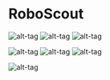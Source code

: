 # RoboScout

 ![alt-tag](https://raw.githubusercontent.com/ScrypticLabs/RoboScout/master/imgs/IMG_0553.full.JPG)   ![alt-tag](https://raw.githubusercontent.com/ScrypticLabs/RoboScout/master/imgs/IMG_0554.full.JPG)
  ![alt-tag](https://raw.githubusercontent.com/ScrypticLabs/RoboScout/master/imgs/IMG_0547.full.JPG)  

  ![alt-tag](https://raw.githubusercontent.com/ScrypticLabs/RoboScout/master/imgs/IMG_0549.full.JPG)    ![alt-tag](https://raw.githubusercontent.com/ScrypticLabs/RoboScout/master/imgs/IMG_0550.full.JPG)    ![alt-tag](https://raw.githubusercontent.com/ScrypticLabs/RoboScout/master/imgs/IMG_0551.full.JPG)
  
   ![alt-tag](https://raw.githubusercontent.com/ScrypticLabs/RoboScout/master/imgs/IMG_0546.full.JPG)  



